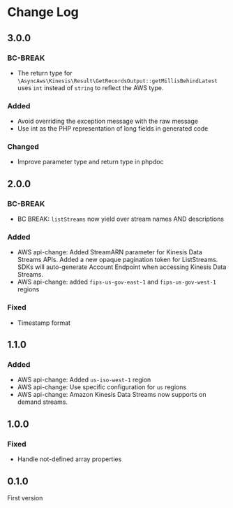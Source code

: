 # Change Log

## 3.0.0

### BC-BREAK

- The return type for `\AsyncAws\Kinesis\Result\GetRecordsOutput::getMillisBehindLatest` uses `int` instead of `string` to reflect the AWS type.

### Added

- Avoid overriding the exception message with the raw message
- Use int as the PHP representation of long fields in generated code

### Changed

- Improve parameter type and return type in phpdoc

## 2.0.0

### BC-BREAK

- BC BREAK: `listStreams` now yield over stream names AND descriptions

### Added

- AWS api-change: Added StreamARN parameter for Kinesis Data Streams APIs. Added a new opaque pagination token for ListStreams. SDKs will auto-generate Account Endpoint when accessing Kinesis Data Streams.
- AWS api-change: added `fips-us-gov-east-1` and `fips-us-gov-west-1` regions

### Fixed

- Timestamp format

## 1.1.0

### Added

- AWS api-change: Added `us-iso-west-1` region
- AWS api-change: Use specific configuration for `us` regions
- AWS api-change: Amazon Kinesis Data Streams now supports on demand streams.

## 1.0.0

### Fixed

- Handle not-defined array properties

## 0.1.0

First version
